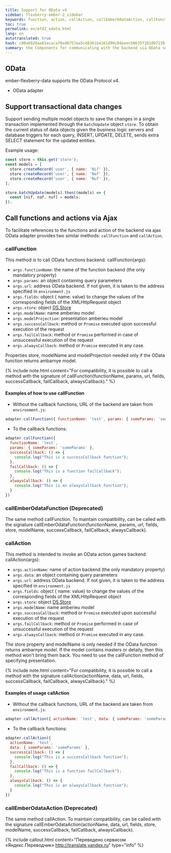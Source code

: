 ```yaml
---
title: Support for OData v4
sidebar: flexberry-ember-2_sidebar
keywords: function, action, callAction, callEmberOdataAction, callFunction, callEmberOdataFunction, batch batchUpdate, batchDelete, batchCreate, batchInsert
toc: true
permalink: en/efd2_odata.html
lang: en
autotranslated: true
hash: c80a8028ae81ecacaf8ed8757ea5cd8361b4161d90c04eeecb0635f101897139
summary: the Components for communicating with the backend via OData support transactional changes to data, call functions and actions via Ajax, examples of usage
---
```


## OData

ember-flexberry-data supports the OData Protocol v4.

* OData adapter

## Support transactional data changes

Support sending multiple model objects to save the changes in a single transaction implemented through the `batchUpdate` object `store`. To obtain the current status of data objects given the business logic servers and database triggers for each query, INSERT, UPDATE, DELETE, sends extra SELECT statement for the updated entities.

Example usage:

```javascript
const store = this.get('store');
const models = [
  store.createRecord('user', { name: 'Nif' }),
  store.createRecord('user', { name: 'Naf' }),
  store.createRecord('user', { name: 'Nuf' }),
];

store.batchUpdate(models).then((models) => {
  const [nif, naf, nuf] = models;
});
```

## Call functions and actions via Ajax

To facilitate references to the functions and action of the backend via ajax OData adapter provides two similar methods: `callFunction` and `callAction`.

### callFunction

This method is to call OData functions backend. callFunction(args):

* `args.functionName`: the name of the function backend (the only mandatory property)
* `args.params`: an object containing query parameters
* `args.url`: address OData backend. If not given, it is taken to the address specified in `environment.js`
* `args.fields`: object { name: value} to change the values of the corresponding fields of the XMLHttpRequest object
* `args.store`: object [DS.Store](https://emberjs.com/api/ember-data/release/classes/DS.Store)
* `args.modelName`: name amberieu model
* `args.modelProjection`: presentation amberieu model
* `args.successCallback`: method or `Promise` executed upon successful execution of the request
* `args.failCallback`: method or `Promise` performed in case of unsuccessful execution of the request
* `args.alwaysCallback`: method or `Promise` executed in any case.

Properties store, modelName and modelProjection needed only if the OData function returns ambarnye model.

{% include note.html content="For compatibility, it is possible to call a method with the signature of callFunction(functionName, params, url, fields, successCallback, failCallback, alwaysCallback)." %}

#### Examples of how to use callFunction

* Without the callback functions, URL of the backend are taken from `environment.js`:

```javascript
adapter.callFunction({ functionName: 'test', params: { someParams: 'someParams' } })
```

* To the callback functions:

```javascript
adapter.callFunction({
  functionName: 'test',
  params: { someParams: 'someParams' },
  successCallback: () => {
    console.log("This is a successCallback function");
  },
  failCallback: () => {
    console.log("This is a function failCallback");
  },
  alwaysCallback: () => {
    console.log("This is an alwaysCallback function");
  }
})
```

### callEmberOdataFunction (Deprecated)

The same method callFunction. To maintain compatibility, can be called with the signature callEmberOdataFunction(functionName, params, url, fields, store, modelName, successCallback, failCallback, alwaysCallback).

### callAction

This method is intended to invoke an OData action games backend. callAction(args):

* `args.actionName`: name of action backend (the only mandatory property)
* `args.data`: an object containing query parameters
* `args.url`: address OData backend. If not given, it is taken to the address specified in `environment.js`
* `args.fields`: object { name: value} to change the values of the corresponding fields of the XMLHttpRequest object
* `args.store`: object [DS.Store](https://emberjs.com/api/ember-data/release/classes/DS.Store)
* `args.modelName`: name amberieu model
* `args.successCallback`: method or `Promise` executed upon successful execution of the request
* `args.failCallback`: method or `Promise` performed in case of unsuccessful execution of the request
* `args.alwaysCallback`: method or `Promise` executed in any case.

The store property and modelName is only needed if the OData function returns ambarnye model. If the model contains masters or detaily, then this method won't bring them back. You need to use the callFunction method of specifying presentation.

{% include note.html content="For compatibility, it is possible to call a method with the signature callAction(actionName, data, url, fields, successCallback, failCallback, alwaysCallback)." %}

#### Examples of usage callAction

* Without the callback functions, URL of the backend are taken from `environment.js`:

```javascript
adapter.callAction({ actionName: 'test', data: { someParams: 'someParams' } })
```

* To the callback functions:

```javascript
adapter.callAction({
  actionName: 'test',
  data: { someParams: 'someParams' },
  successCallback: () => {
    console.log("This is a successCallback function");
  },
  failCallback: () => {
    console.log("This is a function failCallback");
  },
  alwaysCallback: () => {
    console.log("This is an alwaysCallback function");
  }
})
```

### callEmberOdataAction (Deprecated)

The same method callAction. To maintain compatibility, can be called with the signature callEmberOdataAction(actionName, data, url, fields, store, modelName, successCallback, failCallback, alwaysCallback).



{% include callout.html content="Переведено сервисом «Яндекс.Переводчик» <http://translate.yandex.ru>" type="info" %}